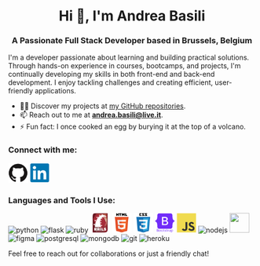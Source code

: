 <h1 align="center">Hi 👋, I'm Andrea Basili</h1>
<h3 align="center">A Passionate Full Stack Developer based in Brussels, Belgium</h3>

I'm a developer passionate about learning and building practical solutions. Through hands-on experience in courses, bootcamps, and projects,  I'm continually developing my skills in both front-end and back-end development. I enjoy tackling challenges and creating efficient, user-friendly applications.

- 👨‍💻 Discover my projects at [my GitHub repositories](https://github.com/basi90?tab=repositories).
- 📫 Reach out to me at **andrea.basili@live.it**.
- ⚡ Fun fact: I once cooked an egg by burying it at the top of a volcano.

### Connect with me:
[<img src="https://raw.githubusercontent.com/devicons/devicon/master/icons/github/github-original.svg" alt="github" width="40" height="40"/>](https://github.com/basi90)
[<img src="https://raw.githubusercontent.com/devicons/devicon/master/icons/linkedin/linkedin-original.svg" alt="linkedin" width="40" height="40"/>](https://www.linkedin.com/in/andrea-basili-2275aa302/)

### Languages and Tools I Use:
<p align="left">
  <img src="https://cdn.jsdelivr.net/gh/devicons/devicon/icons/python/python-original.svg" alt="python" width="40" height="40"/>
  <img src="https://cdn.jsdelivr.net/gh/devicons/devicon/icons/flask/flask-original.svg" alt="flask" width="40" height="40"/>
  <img src="https://cdn.jsdelivr.net/gh/devicons/devicon/icons/ruby/ruby-original.svg" alt="ruby" width="40" height="40"/>
  <img src="https://raw.githubusercontent.com/devicons/devicon/master/icons/rails/rails-original-wordmark.svg" alt="rails" width="40" height="40"/>
  <img src="https://raw.githubusercontent.com/devicons/devicon/master/icons/html5/html5-original-wordmark.svg" alt="html5" width="40" height="40"/>
  <img src="https://raw.githubusercontent.com/devicons/devicon/master/icons/css3/css3-original-wordmark.svg" alt="css3" width="40" height="40"/>
  <img src="https://raw.githubusercontent.com/devicons/devicon/master/icons/bootstrap/bootstrap-plain-wordmark.svg" alt="bootstrap" width="40" height="40"/>
  <img src="https://raw.githubusercontent.com/devicons/devicon/master/icons/javascript/javascript-original.svg" alt="javascript" width="40" height="40"/>
  <img src="https://cdn.jsdelivr.net/gh/devicons/devicon/icons/nodejs/nodejs-original.svg" alt="nodejs" width="40" height="40"/>
  <img src="https://cdn.jsdelivr.net/gh/devicons/devicon/icons/react/react-original-wordmark.svg" width="40" height="40" />
  <img src="https://cdn.jsdelivr.net/gh/devicons/devicon/icons/figma/figma-original.svg" alt="figma" width="40" height="40"/>
  <img src="https://cdn.jsdelivr.net/gh/devicons/devicon/icons/postgresql/postgresql-original-wordmark.svg" alt="postgresql" width="40" height="40"/>
  <img src="https://cdn.jsdelivr.net/gh/devicons/devicon/icons/mongodb/mongodb-original-wordmark.svg" alt="mongodb" width="40" height="40"/>
  <img src="https://cdn.jsdelivr.net/gh/devicons/devicon/icons/git/git-original-wordmark.svg" alt="git" width="40" height="40"/>
  <img src="https://cdn.jsdelivr.net/gh/devicons/devicon/icons/heroku/heroku-original-wordmark.svg" alt="heroku" width="40" height="40"/>
</p>

Feel free to reach out for collaborations or just a friendly chat!
